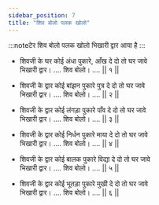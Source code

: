 ```yaml
---
sidebar_position: 7
title: "शिव बोलो पलक खोलो"
---
```


:::noteटेर
शिव बोलो पलक खोलो भिखारी द्वार आया है
:::

- शिवजी के घर कोई अंधा पुकारे, आँख दे दो तो घर जावे <br/>
  भिखारी द्वार। …. शिव बोलो। …. || १ ||

- शिवजी के द्वार कोई बांझन पुकारे पुत्र दे दो तो घर जावे <br/>
  भिखारी द्वार। …. शिव बोलो। …. || २ ||

- शिवजी के द्वार कोई लंगड़ा पुकारे पाँव दे दो तो घर जावे <br/>
  भिखारी द्वार। …. शिव बोलो। …. || ३ ||

- शिवजी के द्वार कोई निर्धन पुकारे माया दे दो तो घर जावे <br/>
  भिखारी द्वार। …. शिव बोलो। …. || ४ ||

- शिवजी के द्वार कोई बालक पुकारे विद्या दे दो तो घर जावे <br/>
  भिखारी द्वार। …. शिव बोलो। …. || ५ ||

- शिवजी के द्वार कोई भूतड़ा पुकारे मुखी दे दो तो घर जावे <br/>
  भिखारी द्वार। …. शिव बोलो। …. || ६ ||
